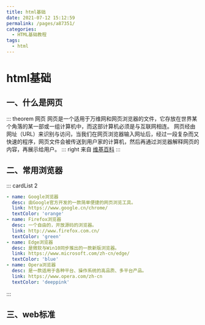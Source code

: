 ```yaml
---
title: html基础
date: 2021-07-12 15:12:59
permalink: /pages/a87351/
categories:
  - HTML基础教程
tags:
  - html
---
```

# html基础

## 一、什么是网页
::: theorem 网页
网页是一个适用于万维网和网页浏览器的文件，它存放在世界某个角落的某一部或一组计算机中，而这部计算机必须是与互联网相连。
<el-divider></el-divider>
网页经由网址（URL）来识别与访问，当我们在网页浏览器输入网址后，经过一段复杂而又快速的程序，网页文件会被传送到用户家的计算机，然后再通过浏览器解释网页的内容，再展示给用户。
::: right
来自 [维基百科](https://zh.wikipedia.org/wiki/%E7%B6%B2%E9%A0%81)
:::

## 二、常用浏览器
::: cardList 2
```yaml
- name: Google浏览器
  desc: 由Google官方开发的一款简单便捷的网页浏览工具。
  link: https://www.google.cn/chrome/
  textColor: 'orange'
- name: Firefox浏览器
  desc: 一个自由的，开放源码的浏览器。
  link: http://www.firefox.com.cn/
  textColor: 'green'
- name: Edge浏览器
  desc: 是微软与Win10同步推出的一款新版浏览器。
  link: https://www.microsoft.com/zh-cn/edge/
  textColor: 'blue'
- name: Opera浏览器
  desc: 是一款适用于各种平台、操作系统的高品质、多平台产品。
  link: https://www.opera.com/zh-cn
  textColor: 'deeppink'
```
:::

## 三、web标准